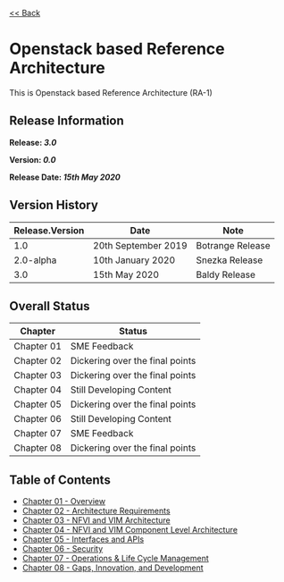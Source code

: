 [<< Back](https://cntt-n.github.io/CNTT/doc/ref_arch/)

# Openstack based Reference Architecture

This is Openstack based Reference Architecture (RA-1)

## Release Information
**Release: _3.0_**

**Version: _0.0_**

**Release Date: _15th May 2020_**

## Version History

| Release.Version | Date | Note
| --- | --- | --- |
| 1.0 | 20th September 2019 | Botrange Release|
| 2.0-alpha | 10th January 2020 | Snezka Release|
| 3.0 | 15th May 2020 | Baldy Release|

## Overall Status

| Chapter | Status |
| --- | --- |
| Chapter 01 | SME Feedback |
| Chapter 02 | Dickering over the final points |
| Chapter 03 | Dickering over the final points |
| Chapter 04 | Still Developing Content |
| Chapter 05 | Dickering over the final points |
| Chapter 06 | Still Developing Content |
| Chapter 07 | SME Feedback |
| Chapter 08 | Dickering over the final points |


## Table of Contents
* [Chapter 01 - Overview](chapters/chapter01.md)
* [Chapter 02 - Architecture Requirements](chapters/chapter02.md)
* [Chapter 03 - NFVI and VIM Architecture](chapters/chapter03.md)
* [Chapter 04 - NFVI and VIM Component Level Architecture](chapters/chapter04.md)
* [Chapter 05 - Interfaces and APIs](chapters/chapter05.md)
* [Chapter 06 - Security](chapters/chapter06.md)
* [Chapter 07 - Operations & Life Cycle Management](chapters/chapter07.md)
* [Chapter 08 - Gaps, Innovation, and Development](chapters/chapter08.md)

